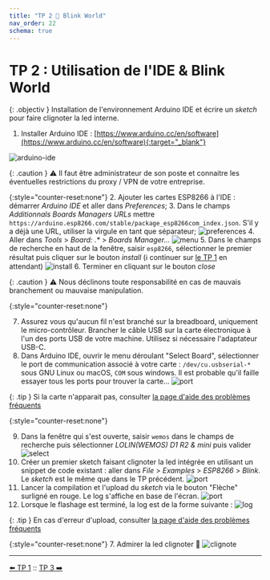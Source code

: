 ```yaml
---
title: "TP 2 🚀 Blink World"
nav_order: 22
schema: true
---
```


# TP 2 : Utilisation de l'IDE & Blink World

{: .objectiv }
Installation de l'environnement Arduino IDE et écrire un _sketch_ pour faire clignoter la led interne.

1. Installer Arduino IDE : [https://www.arduino.cc/en/software](https://www.arduino.cc/en/software){:target="_blank"}

![arduino-ide](resources/arduino-ide.png)

{: .caution }
⚠️ Il faut être administrateur de son poste et connaitre les éventuelles restrictions du proxy / VPN de votre entreprise.

{:style="counter-reset:none"}
2. Ajouter les cartes ESP8266 à l'IDE : démarrer _Arduino IDE_ et aller dans _Preferences_;
3. Dans le champs _Additionnals Boards Managers URLs_ mettre `https://arduino.esp8266.com/stable/package_esp8266com_index.json`. S'il y a déjà une URL, utiliser la virgule en tant que séparateur;
  ![preferences](resources/arduino-ide-preferences.jpg)
4. Aller dans _Tools_ > _Board: .*_ > _Boards Manager..._
  ![menu](resources/arduino-ide-board-menu.jpg)
5. Dans le champs de recherche en haut de la fenêtre, saisir `esp8266`, sélectionner le premier résultat puis cliquer sur le bouton _install_ (ℹ️ continuer sur [le TP 1](tp1.md) en attendant)
  ![install](resources/arduino-ide-board-install.jpg)
6. Terminer en cliquant sur le bouton _close_

{: .caution }
⚠️ Nous déclinons toute responsabilité en cas de mauvais branchement ou mauvaise manipulation.

{:style="counter-reset:none"}

7. Assurez vous qu'aucun fil n'est branché sur la breadboard, uniquement le micro-contrôleur. Brancher le câble USB sur la carte électronique à l'un des ports USB de votre machine. Utilisez si nécessaire l'adaptateur USB-C.
8. Dans Arduino IDE, ouvrir le menu déroulant "Select Board", sélectionner le port de communication associé à votre carte : `/dev/cu.usbserial-*` sous GNU Linux ou macOS, `COM` sous windows. Il est probable qu'il faille essayer tous les ports pour trouver la carte...
 ![port](resources/tp2-board-port.jpg)

{: .tip }
Si la carte n'apparait pas, consulter [la page d'aide des problèmes fréquents](troubleshooting.md)

{:style="counter-reset:none"}

9. Dans la fenêtre qui s'est ouverte, saisir `wemos` dans le champs de recherche puis sélectionner _LOLIN(WEMOS) D1 R2 & mini_ puis valider
 ![select](resources/tp2-board-select.jpg)
10. Créer un premier sketch faisant clignoter la led intégrée en utilisant un snippet de code existant : aller dans _File_ > _Examples_ > _ESP8266_ > _Blink_. Le _sketch_ est le même que dans le TP précédent.
![port](resources/tp2-blink.jpg)
11. Lancer la compilation et l'upload du _sketch_ via le bouton "Flèche" surligné en rouge. Le log s'affiche en base de l'écran. ![port](resources/tp2-upload.jpg)
12. Lorsque le flashage est terminé, la log est de la forme suivante : ![log](resources/tp2-upload-fin.jpg)


{: .tip }
En cas d'erreur d'upload, consulter [la page d'aide des problèmes fréquents](troubleshooting.md#erreur-dupload)

{:style="counter-reset:none"}
7. Admirer la led clignoter 🎉 ![clignote](resources/tp2-led-interne-clignote.gif)

----
[⬅️ TP 1](tp1.md) :: [TP 3 ➡️](tp3.md)
